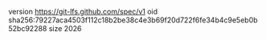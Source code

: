 version https://git-lfs.github.com/spec/v1
oid sha256:79227aca4503f112c18b2be38c4e3b69f20d722f6fe34b4c9e5eb0b52bc92288
size 2026
